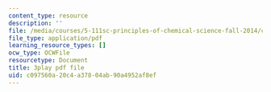 ```yaml
---
content_type: resource
description: ''
file: /media/courses/5-111sc-principles-of-chemical-science-fall-2014/c097560a20c4a37804ab90a4952af8ef_S5UKjrfJiL8.pdf
file_type: application/pdf
learning_resource_types: []
ocw_type: OCWFile
resourcetype: Document
title: 3play pdf file
uid: c097560a-20c4-a378-04ab-90a4952af8ef
---
```

